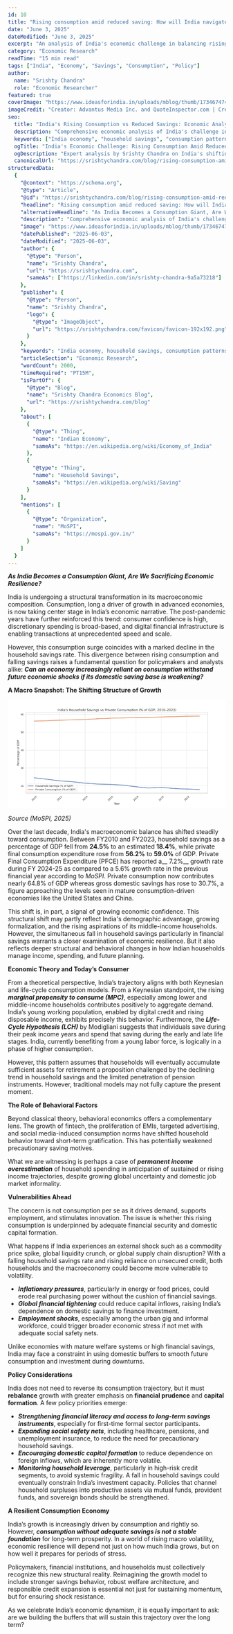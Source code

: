 ```yaml
---
id: 10
title: "Rising consumption amid reduced saving: How will India navigate further balancing both the aspects?"
date: "June 3, 2025"
dateModified: "June 3, 2025"
excerpt: "An analysis of India's economic challenge in balancing rising consumption with reduced savings rates."
category: "Economic Research"
readTime: "15 min read"
tags: ["India", "Economy", "Savings", "Consumption", "Policy"]
author:
  name: "Srishty Chandra"
  role: "Economic Researcher"
featured: true
coverImage: "https://www.ideasforindia.in/uploads/mblog/thumb/1734674743_nbfc.jpg"
imageCredit: "Creator: Advantus Media Inc. and QuoteInspector.com | Credit: QuoteInspector.com | Copyright: © 2018 Advantus Media, Inc. and QuoteInspector.com"
seo:
  title: "India's Rising Consumption vs Reduced Savings: Economic Analysis by Srishty Chandra"
  description: "Comprehensive economic analysis of India's challenge in balancing rising consumption with declining household savings rates. Explores macroeconomic trends, behavioral factors, and policy implications for sustainable growth."
  keywords: ["India economy", "household savings", "consumption patterns", "economic analysis", "Srishty Chandra", "macroeconomics", "Indian savings rate", "consumer behavior", "economic policy", "fiscal policy India"]
  ogTitle: "India's Economic Challenge: Rising Consumption Amid Reduced Savings"
  ogDescription: "Expert analysis by Srishty Chandra on India's shifting economic landscape - how rising consumption and falling savings impact economic resilience."
  canonicalUrl: "https://srishtychandra.com/blog/rising-consumption-amid-reduced-saving"
structuredData:
  {
    "@context": "https://schema.org",
    "@type": "Article",
    "@id": "https://srishtychandra.com/blog/rising-consumption-amid-reduced-saving#article",
    "headline": "Rising consumption amid reduced saving: How will India navigate further balancing both the aspects?",
    "alternativeHeadline": "As India Becomes a Consumption Giant, Are We Sacrificing Economic Resilience?",
    "description": "Comprehensive economic analysis of India's challenge in balancing rising consumption with declining household savings rates.",
    "image": "https://www.ideasforindia.in/uploads/mblog/thumb/1734674743_nbfc.jpg",
    "datePublished": "2025-06-03",
    "dateModified": "2025-06-03",
    "author": {
      "@type": "Person",
      "name": "Srishty Chandra",
      "url": "https://srishtychandra.com",
      "sameAs": ["https://linkedin.com/in/srishty-chandra-9a5a73218"]
    },
    "publisher": {
      "@type": "Person",
      "name": "Srishty Chandra",
      "logo": {
        "@type": "ImageObject",
        "url": "https://srishtychandra.com/favicon/favicon-192x192.png"
      }
    },
    "keywords": "India economy, household savings, consumption patterns, economic analysis, macroeconomics",
    "articleSection": "Economic Research",
    "wordCount": 2000,
    "timeRequired": "PT15M",
    "isPartOf": {
      "@type": "Blog",
      "name": "Srishty Chandra Economics Blog",
      "url": "https://srishtychandra.com/blog"
    },
    "about": [
      {
        "@type": "Thing",
        "name": "Indian Economy",
        "sameAs": "https://en.wikipedia.org/wiki/Economy_of_India"
      },
      {
        "@type": "Thing",
        "name": "Household Savings",
        "sameAs": "https://en.wikipedia.org/wiki/Saving"
      }
    ],
    "mentions": [
      {
        "@type": "Organization",
        "name": "MoSPI",
        "sameAs": "https://mospi.gov.in/"
      }
    ]
  }
---
```


__*As India Becomes a Consumption Giant, Are We Sacrificing Economic Resilience?*__

India is undergoing a structural transformation in its macroeconomic composition\. Consumption, long a driver of growth in advanced economies, is now taking center stage in India’s economic narrative\. The post\-pandemic years have further reinforced this trend: consumer confidence is high, discretionary spending is broad\-based, and digital financial infrastructure is enabling transactions at unprecedented speed and scale\.

However, this consumption surge coincides with a marked decline in the household savings rate\. This divergence between rising consumption and falling savings raises a fundamental question for policymakers and analysts alike: __*Can an economy increasingly reliant on consumption withstand future economic shocks if its domestic saving base is weakening?*__

__A Macro Snapshot: The Shifting Structure of Growth__

![Economic trends chart](/src/assets/blog/10-image1.png)

*Source \(MoSPI, 2025\)*

Over the last decade, India's macroeconomic balance has shifted steadily toward consumption\. Between FY2010 and FY2023, household savings as a percentage of GDP fell from __24\.5%__ to an estimated __18\.4%__, while private final consumption expenditure rose from __56\.2%__ to __59\.0%__ of GDP\. Private Final Consumption Expenditure \(PFCE\) has reported a__ 7\.2%__ growth rate during FY 2024\-25 as compared to a 5\.6% growth rate in the previous financial year according to *MoSPI*\. Private consumption now contributes nearly 64\.8% of GDP whereas gross domestic savings has rose to 30\.7%, a figure approaching the levels seen in mature consumption\-driven economies like the United States and China\. 

This shift is, in part, a signal of growing economic confidence\. This structural shift may partly reflect India's demographic advantage, growing formalization, and the rising aspirations of its middle\-income households\. However, the simultaneous fall in household savings particularly in financial savings warrants a closer examination of economic resilience\. But it also reflects deeper structural and behavioral changes in how Indian households manage income, spending, and future planning\.

__Economic Theory and Today’s Consumer__

From a theoretical perspective, India’s trajectory aligns with both Keynesian and life\-cycle consumption models\. From a Keynesian standpoint, the rising __*marginal propensity to consume \(MPC\)*__, especially among lower and middle\-income households contributes positively to aggregate demand\. India’s young working population, enabled by digital credit and rising disposable income, exhibits precisely this behavior\. Furthermore, the __*Life\-Cycle Hypothesis \(LCH\)*__ by Modigliani suggests that individuals save during their peak income years and spend that saving during the early and late life stages\. India, currently benefiting from a young labor force, is logically in a phase of higher consumption\. 

However, this pattern assumes that households will eventually accumulate sufficient assets for retirement a proposition challenged by the declining trend in household savings and the limited penetration of pension instruments\. However, traditional models may not fully capture the present moment\. 

__The Role of Behavioral Factors__

Beyond classical theory, behavioral economics offers a complementary lens\. The growth of fintech, the proliferation of EMIs, targeted advertising, and social media\-induced consumption norms have shifted household behavior toward short\-term gratification\. This has potentially weakened precautionary saving motives\.

What we are witnessing is perhaps a case of __*permanent income overestimation*__ of household spending in anticipation of sustained or rising income trajectories, despite growing global uncertainty and domestic job market informality\.

__Vulnerabilities Ahead__

The concern is not consumption per se as it drives demand, supports employment, and stimulates innovation\. The issue is whether this rising consumption is underpinned by adequate financial security and domestic capital formation\.

What happens if India experiences an external shock such as a commodity price spike, global liquidity crunch, or global supply chain disruption? With a falling household savings rate and rising reliance on unsecured credit, both households and the macroeconomy could become more vulnerable to volatility\. 

- __*Inflationary pressures*__, particularly in energy or food prices, could erode real purchasing power without the cushion of financial savings\.
- __*Global financial tightening*__ could reduce capital inflows, raising India’s dependence on domestic savings to finance investment\.
- __*Employment shocks*__, especially among the urban gig and informal workforce, could trigger broader economic stress if not met with adequate social safety nets\.

Unlike economies with mature welfare systems or high financial savings, India may face a constraint in using domestic buffers to smooth future consumption and investment during downturns\.

__Policy Considerations__

India does not need to reverse its consumption trajectory, but it must __rebalance__ growth with greater emphasis on __financial prudence__ and __capital formation__\. A few policy priorities emerge:

- __*Strengthening financial literacy and access to long\-term savings instruments*__, especially for first\-time formal sector participants\.
- __*Expanding social safety nets*__, including healthcare, pensions, and unemployment insurance, to reduce the need for precautionary household savings\.
- __*Encouraging domestic capital formation*__ to reduce dependence on foreign inflows, which are inherently more volatile\.
- __*Monitoring household leverage*__, particularly in high\-risk credit segments, to avoid systemic fragility\. A fall in household savings could eventually constrain India’s investment capacity\. Policies that channel household surpluses into productive assets via mutual funds, provident funds, and sovereign bonds should be strengthened\.

__A Resilient Consumption Economy__

India’s growth is increasingly driven by consumption and rightly so\. However, __*consumption without adequate savings is not a stable foundation*__ for long\-term prosperity\. In a world of rising macro volatility, economic resilience will depend not just on how much India grows, but on how well it prepares for periods of stress\.

Policymakers, financial institutions, and households must collectively recognize this new structural reality\. Reimagining the growth model to include stronger savings behavior, robust welfare architecture, and responsible credit expansion is essential not just for sustaining momentum, but for ensuring shock resistance\.

As we celebrate India’s economic dynamism, it is equally important to ask: are we building the buffers that will sustain this trajectory over the long term?

